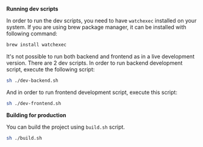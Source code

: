 **Running dev scripts**

In order to run the dev scripts, you need to have `watchexec` installed on your system.
If you are using brew package manager, it can be installed with following command:

```zsh
brew install watchexec
```

It's not possible to run both backend and frontend as in a live development version. There are 2 dev scripts.
In order to run backend development script, execute the following script:

```zsh
sh ./dev-backend.sh
```

And in order to run frontend development script, execute this script:

```zsh
sh ./dev-frontend.sh
```

**Building for production**

You can build the project using `build.sh` script.

```zsh
sh ./build.sh
```
